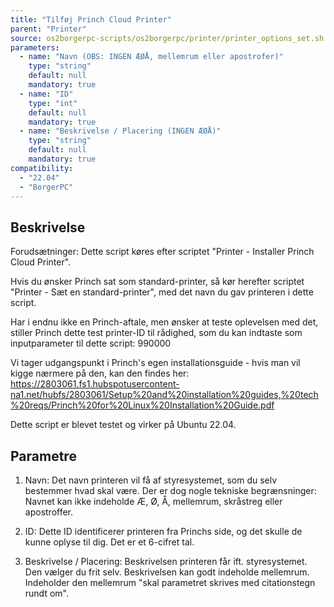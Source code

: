 ```yaml
---
title: "Tilføj Princh Cloud Printer"
parent: "Printer"
source: os2borgerpc-scripts/os2borgerpc/printer/printer_options_set.sh
parameters:
  - name: "Navn (OBS: INGEN ÆØÅ, mellemrum eller apostrofer)"
    type: "string"
    default: null
    mandatory: true
  - name: "ID"
    type: "int"
    default: null
    mandatory: true
  - name: "Beskrivelse / Placering (INGEN ÆØÅ)"
    type: "string"
    default: null
    mandatory: true
compatibility:  
  - "22.04"
  - "BorgerPC"
---
```


## Beskrivelse
Forudsætninger:
Dette script køres efter scriptet "Printer - Installer Princh Cloud Printer".

Hvis du ønsker Princh sat som standard-printer, så kør herefter scriptet "Printer - Sæt en standard-printer", med det navn du gav printeren i dette script.

Har i endnu ikke en Princh-aftale, men ønsker at teste oplevelsen med det, stiller Princh dette test printer-ID til rådighed, som du kan indtaste som inputparameter til dette script:
990000

Vi tager udgangspunkt i Princh's egen installationsguide - hvis man vil kigge nærmere på den, kan den findes her:
https://2803061.fs1.hubspotusercontent-na1.net/hubfs/2803061/Setup%20and%20installation%20guides,%20tech%20reqs/Princh%20for%20Linux%20Installation%20Guide.pdf

Dette script er blevet testet og virker på Ubuntu 22.04.

## Parametre
1. Navn: Det navn printeren vil få af styresystemet, som du selv bestemmer hvad skal være. Der er dog nogle tekniske begrænsninger: Navnet kan ikke indeholde Æ, Ø, Å, mellemrum, skråstreg eller apostroffer.

2. ID: Dette ID identificerer printeren fra Princhs side, og det skulle de kunne oplyse til dig. Det er et 6-cifret tal.

3. Beskrivelse / Placering: Beskrivelsen printeren får ift. styresystemet. Den vælger du frit selv. Beskrivelsen kan godt indeholde mellemrum. Indeholder den mellemrum "skal parametret skrives med citationstegn rundt om".

